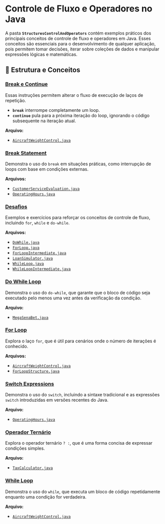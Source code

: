 # Controle de Fluxo e Operadores no Java

A pasta **`StructuresControlAndOperators`** contém exemplos práticos dos principais conceitos de controle de fluxo e
operadores em Java. Esses conceitos são essenciais para o desenvolvimento de qualquer aplicação, pois permitem tomar
decisões, iterar sobre coleções de dados e manipular expressões lógicas e matemáticas.

## 📘 Estrutura e Conceitos

### [Break e Continue](BreakAndContinueStatements)

Essas instruções permitem alterar o fluxo de execução de laços de repetição.

- **`break`** interrompe completamente um loop.
- **`continue`** pula para a próxima iteração do loop, ignorando o código subsequente na iteração atual.

**Arquivo:**

- [`AircraftWeightControl.java`](BreakAndContinueStatements/AircraftWeightControl.java)

### [Break Statement](BreakStatemen)

Demonstra o uso do `break` em situações práticas, como interrupção de loops com base em condições externas.

**Arquivos:**

- [`CustomerServiceEvaluation.java`](BreakStatemen/CustomerServiceEvaluation.java)
- [`OperatingHours.java`](BreakStatemen/OperatingHours.java)

### [Desafios](Challenge)

Exemplos e exercícios para reforçar os conceitos de controle de fluxo, incluindo `for`, `while` e `do-while`.

**Arquivos:**

- [`DoWhile.java`](Challenge/DoWhile.java)
- [`ForLoop.java`](Challenge/ForLoop.java)
- [`ForLoopIntermediate.java`](Challenge/ForLoopIntermediate.java)
- [`LoanSimulator.java`](Challenge/LoanSimulator.java)
- [`WhileLoop.java`](Challenge/WhileLoop.java)
- [`WhileLoopIntermediate.java`](Challenge/WhileLoopIntermediate.java)

### [Do While Loop](DoWhileLoop)

Demonstra o uso do `do-while`, que garante que o bloco de código seja executado pelo menos uma vez antes da verificação
da condição.

**Arquivo:**

- [`MegaSenaBet.java`](DoWhileLoop/MegaSenaBet.java)

### [For Loop](ForLoop)

Explora o laço `for`, que é útil para cenários onde o número de iterações é conhecido.

**Arquivos:**

- [`AircraftWeightControl.java`](ForLoop/AircraftWeightControl.java)
- [`ForLoopStructure.java`](ForLoop/ForLoopStructure.java)

### [Switch Expressions](SwitchExpressions)

Demonstra o uso do `switch`, incluindo a sintaxe tradicional e as expressões `switch` introduzidas em versões recentes
do Java.

**Arquivo:**

- [`OperatingHours.java`](SwitchExpressions/OperatingHours.java)

### [Operador Ternário](TernaryOperator)

Explora o operador ternário `? :`, que é uma forma concisa de expressar condições simples.

**Arquivo:**

- [`TaxCalculator.java`](TernaryOperator/TaxCalculator.java)

### [While Loop](WhileLoop)

Demonstra o uso do `while`, que executa um bloco de código repetidamente enquanto uma condição for verdadeira.

**Arquivo:**

- [`AircraftWeightControl.java`](WhileLoop/AircraftWeightControl.java)
